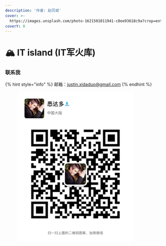 ```yaml
---
description: '作者: 赵历斌'
cover: >-
  https://images.unsplash.com/photo-1621501011941-c8ee93618c9a?crop=entropy&cs=srgb&fm=jpg&ixid=M3wxOTcwMjR8MHwxfHNlYXJjaHwzfHxidGN8ZW58MHx8fHwxNjg3NzY5NzYwfDA&ixlib=rb-4.0.3&q=85
coverY: 0
---
```


# 🏔 IT island (IT军火库)

### 联系我

{% hint style="info" %}
邮箱：justin.xidaduo@gmail.com
{% endhint %}

<figure><img src=".gitbook/assets/wechatimg6.jpeg" alt="" width="375"><figcaption></figcaption></figure>
